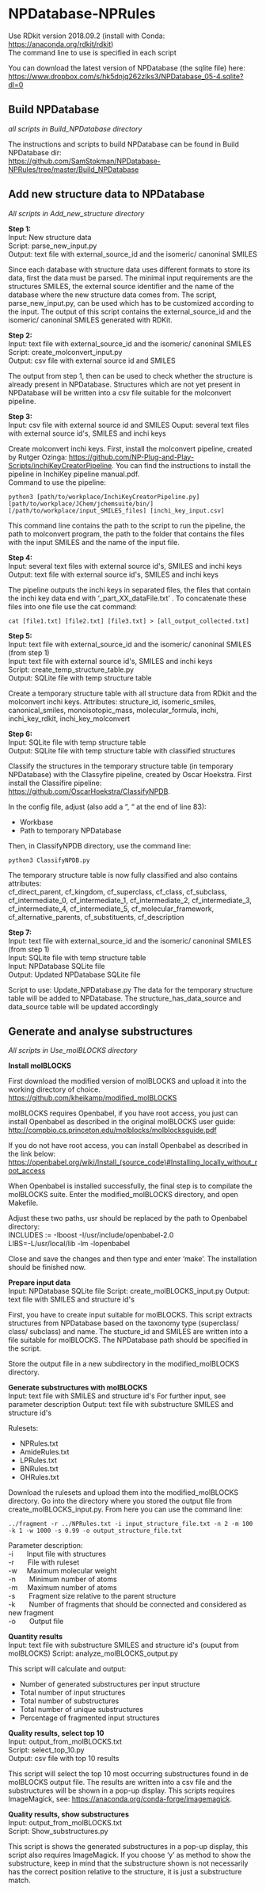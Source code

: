 # NPDatabase-NPRules


Use RDkit version 2018.09.2 (install with Conda: https://anaconda.org/rdkit/rdkit)  
The command line to use is specified in each script

You can download the latest version of NPDatabase (the sqlite file) here: https://www.dropbox.com/s/hk5dnjq262zlks3/NPDatabase_05-4.sqlite?dl=0   


## Build NPDatabase
_all scripts in Build_NPDatabase directory_  

The instructions and scripts to build NPDatabase can be found in Build NPDatabase dir:  
https://github.com/SamStokman/NPDatabase-NPRules/tree/master/Build_NPDatabase

## Add new structure data to NPDatabase
_All scripts in Add_new_structure directory_  

__Step 1:__  
Input: New structure data  
Script: parse_new_input.py  
Output: text file with external_source_id and the isomeric/ canoninal SMILES  

Since each database with structure data uses different formats to store its data, first the data must be parsed. The minimal input requirements are the structures SMILES, the external source identifier and the name of the database where the new structure data comes from. The script, parse_new_input.py, can be used which has to be customized according to the input. The output of this script contains the external_source_id and the isomeric/ canoninal SMILES generated with RDKit.

__Step 2:__  
Input: text file with external_source_id and the isomeric/ canoninal SMILES  
Script: create_molconvert_input.py  
Output: csv file with external source id and SMILES  

The output from step 1, then can be used to check whether the structure is already present in NPDatabase. Structures which are not yet present in NPDatabase will be written into a csv file suitable for the molconvert pipeline.

__Step 3:__  
Input: csv file with external source id and SMILES
Ouput: several text files with external source id's, SMILES and inchi keys 

Create molconvert inchi keys. First, install the molconvert pipeline, created by Rutger Ozinga: https://github.com/NP-Plug-and-Play-Scripts/inchiKeyCreatorPipeline. You can find the instructions to install the pipeline in InchiKey pipeline manual.pdf.  
Command to use the pipeline:  
```
python3 [path/to/workplace/InchiKeyCreatorPipeline.py] [path/to/workplace/JChem/jchemsuite/bin/] [/path/to/workplace/input_SMILES_files] [inchi_key_input.csv]  
```
This command line contains the path to the script to run the pipeline, the path to molconvert program, the path to the folder that contains the files with the input SMILES and the name of the input file.

__Step 4:__  
Input: several text files with external source id's, SMILES and inchi keys  
Output: text file with external source id's, SMILES and inchi keys  

The pipeline outputs the inchi keys in separated files, the files that contain the inchi key data end with ‘_part_XX_dataFile.txt’ . To concatenate these files into one file use the cat command:
```
cat [file1.txt] [file2.txt] [file3.txt] > [all_output_collected.txt]
```

__Step 5:__  
Input: text file with external_source_id and the isomeric/ canoninal SMILES (from step 1)  
Input: text file with external source id's, SMILES and inchi keys  
Script: create_temp_structure_table.py  
Output: SQLite file with temp structure table  

Create a temporary structure table with all structure data from RDkit and the molconvert inchi keys. 
Attributes: structure_id, isomeric_smiles, canonical_smiles, monoisotopic_mass, molecular_formula, 
inchi, inchi_key_rdkit, inchi_key_molconvert

__Step 6:__  
Input: SQLite file with temp structure table  
Output: SQLite file with temp structure table with classified structures  

Classify the structures in the temporary structure table (in temporary NPDatabase) with the Classyfire pipeline, created by Oscar Hoekstra. First install the Classifire pipeline: https://github.com/OscarHoekstra/ClassifyNPDB.  

In the config file, adjust (also add a  “, “ at the end of line 83):  
-	Workbase  
-	Path to temporary NPDatabase   

Then, in ClassifyNPDB directory, use the command line:  
```
python3 ClassifyNPDB.py  
```
The temporary structure table is now fully classified and also contains attributes:   
cf_direct_parent, cf_kingdom, cf_superclass, cf_class, cf_subclass, cf_intermediate_0, cf_intermediate_1, cf_intermediate_2, cf_intermediate_3, cf_intermediate_4, cf_intermediate_5, cf_molecular_framework,  cf_alternative_parents, cf_substituents, cf_description

__Step 7:__  
Input: text file with external_source_id and the isomeric/ canoninal SMILES (from step 1)   
Input: SQLite file with temp structure table  
Input: NPDatabase SQLite file  
Output: Updated NPDatabase SQLite file  

Script to use: Update_NPDatabase.py
The data for the temporary structure table will be added to NPDatabase. The structure_has_data_source and data_source table will be updated accordingly


## Generate and analyse substructures
_All scripts in Use_molBLOCKS directory_  

__Install molBLOCKS__  

First download the modified version of molBLOCKS and upload it into the working directory of choice.
https://github.com/kheikamp/modified_molBLOCKS

molBLOCKS requires Openbabel, if you have root access, you just can install Openbabel as described in the original molBLOCKS user guide: http://compbio.cs.princeton.edu/molblocks/molblocksguide.pdf

If you do not have root access, you can install Openbabel as described in the link below:
https://openbabel.org/wiki/Install_(source_code)#Installing_locally_without_root_access

When Openbabel is installed successfully, the final step is to compilate the molBLOCKS suite. Enter the modified_molBLOCKS directory, and open Makefile. 

Adjust these two paths, usr should be replaced by the path to Openbabel directory:  
INCLUDES := -Iboost -I/usr/include/openbabel-2.0  
LIBS=-L/usr/local/lib -lm -lopenbabel  

Close and save the changes and then type and enter ‘make’. The installation should be finished now.

__Prepare input data__  
Input: NPDatabase SQLite file
Script: create_molBLOCKS_input.py
Output: text file with SMILES and structure id's 

First, you have to create input suitable for molBLOCKS. This script extracts structures from NPDatabase based on the taxonomy type (superclass/ class/ subclass) and name. The stucture_id and SMILES are written into a file suitable for molBLOCKS. The NPDatabase path should be specified in the script.

Store the output file in a new subdirectory in the modified_molBLOCKS directory.

__Generate substructures with molBLOCKS__  
Input: text file with SMILES and structure id's 
For further input, see parameter description
Output: text file with substructure SMILES and structure id's  

Rulesets: 
-	NPRules.txt
-	AmideRules.txt
-	LPRules.txt
-	BNRules.txt
-	OHRules.txt

Download the rulesets and upload them into the modified_molBLOCKS directory. Go into the directory where you stored the output file from create_molBLOCKS_input.py. From here you can use the command line:	
```
../fragment -r ../NPRules.txt -i input_structure_file.txt -n 2 -m 100 -k 1 -w 1000 -s 0.99 -o output_structure_file.txt
```
Parameter description:  
-i&nbsp;&nbsp;&nbsp;&nbsp;&nbsp;&nbsp;&nbsp;Input file with structures  
-r&nbsp;&nbsp;&nbsp;&nbsp;&nbsp;&nbsp;&nbsp;File with ruleset  
-w&nbsp;&nbsp;&nbsp;&nbsp;&nbsp;Maximum molecular weight  
-n&nbsp;&nbsp;&nbsp;&nbsp;&nbsp;&nbsp;&nbsp;Minimum number of atoms  
-m&nbsp;&nbsp;&nbsp;&nbsp;&nbsp;Maximum number of atoms  
-s&nbsp;&nbsp;&nbsp;&nbsp;&nbsp;&nbsp;&nbsp;Fragment size relative to the parent structure  
-k&nbsp;&nbsp;&nbsp;&nbsp;&nbsp;&nbsp;&nbsp;Number of fragments that should be connected and considered as new fragment  
-o&nbsp;&nbsp;&nbsp;&nbsp;&nbsp;&nbsp;&nbsp;Output file  

__Quantity results__  
Input: text file with substructure SMILES and structure id's (ouput from molBLOCKS) 
Script: analyze_molBLOCKS_output.py   

This script will calculate and output:  
-	Number of generated substructures per input structure
-	Total number of input structures
-	Total number of substructures
-	Total number of unique substructures
-	Percentage of fragmented input structures

__Quality results, select top 10__   
Input: output_from_molBLOCKS.txt  
Script: select_top_10.py   
Output: csv file with top 10 results

This script will select the top 10 most occurring substructures found in de molBLOCKS output file. The results are written into a csv file and the substructures will be shown in a pop-up display. This scripts requires ImageMagick, see: https://anaconda.org/conda-forge/imagemagick.

__Quality results, show substructures__   
Input: output_from_molBLOCKS.txt  
Script: Show_substructures.py  

This script is shows the generated substructures in a pop-up display, this script also requires ImageMagick. If you choose ‘y’ as method to show the substructure, keep in mind that the substructure shown is not necessarily has the correct position relative to the structure, it is just a substructure match. 
